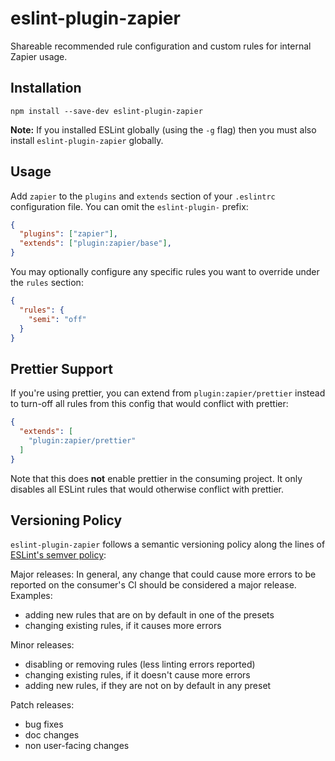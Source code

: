 # eslint-plugin-zapier

Shareable recommended rule configuration and custom rules for internal Zapier usage.

## Installation

```
npm install --save-dev eslint-plugin-zapier
```

**Note:** If you installed ESLint globally (using the `-g` flag) then you must also install `eslint-plugin-zapier` globally.

## Usage

Add `zapier` to the `plugins` and `extends` section of your `.eslintrc` configuration file. You can omit the `eslint-plugin-` prefix:

```json
{
  "plugins": ["zapier"],
  "extends": ["plugin:zapier/base"],
}
```

You may optionally configure any specific rules you want to override under the `rules` section:

```json
{
  "rules": {
    "semi": "off"
  }
}
```

## Prettier Support

If you're using prettier, you can extend from `plugin:zapier/prettier` instead to turn-off all rules from this config that would conflict with prettier:

```json
{
  "extends": [
    "plugin:zapier/prettier"
  ]
}
```

Note that this does **not** enable prettier in the consuming project. It only disables all ESLint rules that would otherwise conflict with prettier.

## Versioning Policy

`eslint-plugin-zapier` follows a semantic versioning policy along the lines of [ESLint's semver policy](https://github.com/eslint/eslint#semantic-versioning-policy):

Major releases:
In general, any change that could cause more errors to be reported on the consumer's CI should be considered a major release. Examples:
- adding new rules that are on by default in one of the presets
- changing existing rules, if it causes more errors

Minor releases:
- disabling or removing rules (less linting errors reported)
- changing existing rules, if it doesn't cause more errors
- adding new rules, if they are not on by default in any preset

Patch releases:
- bug fixes
- doc changes
- non user-facing changes
